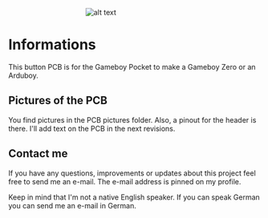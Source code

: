 &emsp;&emsp;&emsp;&emsp;&emsp;&emsp;&emsp;&emsp;&emsp;&emsp;&emsp;![alt text](https://github.com/DerNuntius/Gameboy-Zero-Pocket-Button-PCB/blob/master/images/LOGO%20WEB.png "DerNuntius Logo")
# Informations
This button PCB is for the Gameboy Pocket to make a Gameboy Zero or an Arduboy.

## Pictures of the PCB
You find pictures in the PCB pictures folder. Also, a pinout for the header is there. I'll add text on the PCB in the next revisions.
## Contact me
If you have any questions, improvements or updates about this project feel free to send me an e-mail. The e-mail address is pinned on my profile. 

Keep in mind that I'm not a native English speaker. If you can speak German you can send me an e-mail in German. 